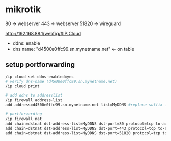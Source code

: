 # mikrotik

80 -> webserver
443 -> webserver
51820 -> wireguard

http://192.168.88.1/webfig/#IP:Cloud

- ddns: enable
- dns name: "d4500e0ffc99.sn.mynetname.net" <- on table

## setup portforwarding

```bash
/ip cloud set ddns-enabled=yes
# verify dns-name (d4500e0ffc99.sn.mynetname.net)
/ip cloud print

# add ddns to addresslist
/ip firewall address-list
add address=d4500e0ffc99.sn.mynetname.net list=MyDDNS #replace suffix if different

# portforwarding
/ip firewall nat
add chain=dstnat dst-address-list=MyDDNS dst-port=80 protocol=tcp to-address=192.168.88.11 to-ports=80 action=dst-nat
add chain=dstnat dst-address-list=MyDDNS dst-port=443 protocol=tcp to-address=192.168.88.11 to-ports=443 action=dst-nat
add chain=dstnat dst-address-list=MyDDNS dst-port=51820 protocol=tcp to-address=192.168.88.3 to-ports=51820 action=dst-nat
```
